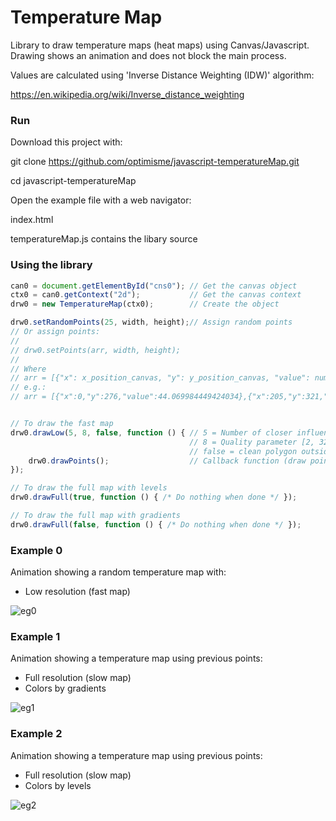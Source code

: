 # Temperature Map
Library to draw temperature maps (heat maps) using Canvas/Javascript. Drawing shows an animation and does not block the main process.

Values are calculated using 'Inverse Distance Weighting (IDW)' algorithm:

https://en.wikipedia.org/wiki/Inverse_distance_weighting

### Run

Download this project with:

git clone https://github.com/optimisme/javascript-temperatureMap.git

cd javascript-temperatureMap

Open the example file with a web navigator:

index.html

temperatureMap.js contains the libary source

### Using the library

```js
can0 = document.getElementById("cns0"); // Get the canvas object
ctx0 = can0.getContext("2d");           // Get the canvas context
drw0 = new TemperatureMap(ctx0);        // Create the object 

drw0.setRandomPoints(25, width, height);// Assign random points
// Or assign points:
//
// drw0.setPoints(arr, width, height);
//
// Where
// arr = [{"x": x_position_canvas, "y": y_position_canvas, "value": number_value}, ...]
// e.g.:
// arr = [{"x":0,"y":276,"value":44.069984449424034},{"x":205,"y":321,"value":-34.75260914710751},{"x":41,"y":472,"value":-31.44969276634333}];


// To draw the fast map
drw0.drawLow(5, 8, false, function () { // 5 = Number of closer influent points
                                        // 8 = Quality parameter [2, 32]
                                        // false = clean polygon outside
    drw0.drawPoints();                  // Callback function (draw points when done)
});

// To draw the full map with levels
drw0.drawFull(true, function () { /* Do nothing when done */ });

// To draw the full map with gradients
drw0.drawFull(false, function () { /* Do nothing when done */ });
```

### Example 0

Animation showing a random temperature map with:

- Low resolution (fast map)

![eg0](https://raw.github.com/optimisme/javascript-temperatureMap/master/captures/eg0.png)

### Example 1

Animation showing a temperature map using previous points:

- Full resolution (slow map)
- Colors by gradients

![eg1](https://raw.github.com/optimisme/javascript-temperatureMap/master/captures/eg1.png)

### Example 2

Animation showing a temperature map using previous points:

- Full resolution (slow map)
- Colors by levels

![eg2](https://raw.github.com/optimisme/javascript-temperatureMap/master/captures/eg2.png)
